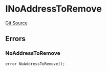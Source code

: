 # INoAddressToRemove
[Git Source](https://github.com/thrackle-io/rules-engine/blob/f3baf971c7cb5a9708b7ed14723c3823c9ae4656/src/common/IErrors.sol)


## Errors
### NoAddressToRemove

```solidity
error NoAddressToRemove();
```

